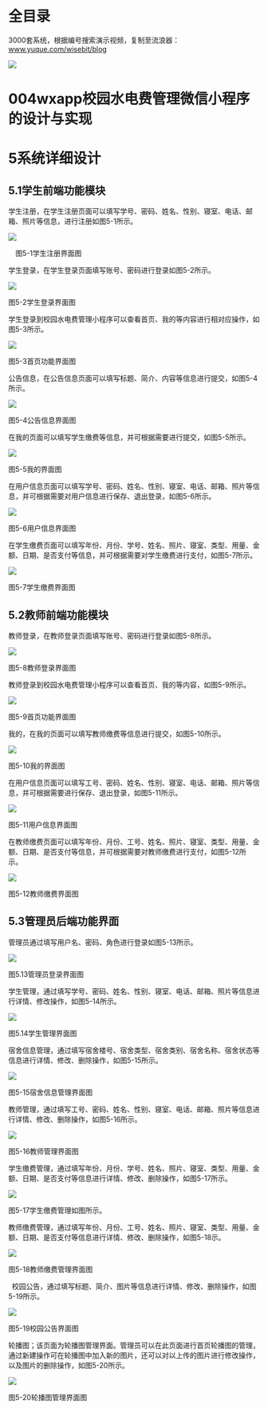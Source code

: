 # 全目录

3000套系统，根据编号搜索演示视频，复制至流浪器：www.yuque.com/wisebit/blog


![](https://bitwise.oss-cn-heyuan.aliyuncs.com/2024/11/06/qq_wechat.png)
# 004wxapp校园水电费管理微信小程序的设计与实现
# 5系统详细设计
## 5.1学生前端功能模块
学生注册，在学生注册页面可以填写学号、密码、姓名、性别、寝室、电话、邮箱、照片等信息，进行注册如图5-1所示。

![](/md/blog.014.png)

`  `图5-1学生注册界面图

学生登录，在学生登录页面填写账号、密码进行登录如图5-2所示。

![](/md/blog.015.png)

图5-2学生登录界面图




学生登录到校园水电费管理小程序可以查看首页、我的等内容进行相对应操作，如图5-3所示。

![](/md/blog.016.png)

图5-3首页功能界面图

公告信息，在公告信息页面可以填写标题、简介、内容等信息进行提交，如图5-4所示。

![](/md/blog.017.png)

图5-4公告信息界面图

在我的页面可以填写学生缴费等信息，并可根据需要进行提交，如图5-5所示。

![](/md/blog.018.png)

图5-5我的界面图

在用户信息页面可以填写学号、密码、姓名、性别、寝室、电话、邮箱、照片等信息，并可根据需要对用户信息进行保存、退出登录，如图5-6所示。

![](/md/blog.019.png)

图5-6用户信息界面图

在学生缴费页面可以填写年份、月份、学号、姓名、照片、寝室、类型、用量、金额、日期、是否支付等信息，并可根据需要对学生缴费进行支付，如图5-7所示。

![](/md/blog.020.png)

图5-7学生缴费界面图
## 5.2教师前端功能模块
教师登录，在教师登录页面填写账号、密码进行登录如图5-8所示。

![](/md/blog.021.png)

图5-8教师登录界面图




教师登录到校园水电费管理小程序可以查看首页、我的等内容，如图5-9所示。

![](/md/blog.022.png)

图5-9首页功能界面图

我的，在我的页面可以填写教师缴费等信息进行提交，如图5-10所示。

![](/md/blog.023.png)

图5-10我的界面图

在用户信息页面可以填写工号、密码、姓名、性别、寝室、电话、邮箱、照片等信息，并可根据需要进行保存、退出登录，如图5-11所示。

![](/md/blog.024.png)

图5-11用户信息界面图


在教师缴费页面可以填写年份、月份、工号、姓名、照片、寝室、类型、用量、金额、日期、是否支付等信息，并可根据需要对教师缴费进行支付，如图5-12所示。

![](/md/blog.025.png)

图5-12教师缴费界面图


## 5.3管理员后端功能界面

管理员通过填写用户名、密码、角色进行登录如图5-13所示。

![](/md/blog.026.png)

图5.13管理员登录界面图

学生管理，通过填写学号、密码、姓名、性别、寝室、电话、邮箱、照片等信息进行详情、修改操作，如图5-14所示。

![](/md/blog.027.png)

图5.14学生管理界面图

宿舍信息管理，通过填写宿舍楼号、宿舍类型、宿舍类别、宿舍名称、宿舍状态等信息进行详情、修改、删除操作，如图5-15所示。

![](/md/blog.028.png)

图5-15宿舍信息管理界面图



教师管理，通过填写工号、密码、姓名、性别、寝室、电话、邮箱、照片等信息进行详情、修改、删除操作，如图5-16所示。

![](/md/blog.029.png)

图5-16教师管理界面图


学生缴费管理，通过填写年份、月份、学号、姓名、照片、寝室、类型、用量、金额、日期、是否支付等信息进行详情、修改、删除操作，如图5-17所示。

![](/md/blog.030.png)

图5-17学生缴费管理如图所示。


教师缴费管理，通过填写年份、月份、工号、姓名、照片、寝室、类型、用量、金额、日期、是否支付等信息进行详情、修改、删除操作，如图5-18示。

![](/md/blog.031.png)

图5-18教师缴费管理界面图

` `校园公告，通过填写标题、简介、图片等信息进行详情、修改、删除操作，如图5-19所示。

![](/md/blog.032.png)

图5-19校园公告界面图

轮播图；该页面为轮播图管理界面。管理员可以在此页面进行首页轮播图的管理，通过新建操作可在轮播图中加入新的图片，还可以对以上传的图片进行修改操作，以及图片的删除操作，如图5-20所示。

![](/md/blog.033.png)

图5-20轮播图管理界面图





